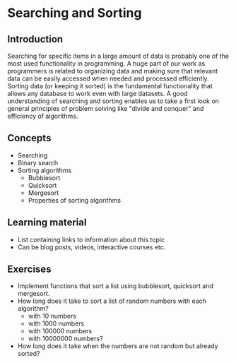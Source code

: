 # Searching and Sorting

## Introduction

Searching for specific items in a large amount of data is probably one of the most used functionality in programming. A huge part of our work as programmers is related to organizing data and making sure that relevant data can be easily accessed when needed and processed efficiently.
Sorting data (or keeping it sorted) is the fundamental functionality that allows any database to work even with large datasets. A good understanding of searching and sorting enables us to
take a first look on general principles of problem solving like
"divide and conquer" and efficiency of algorithms.

## Concepts

- Searching
- Binary search
- Sorting algorithms
  - Bubblesort
  - Quicksort
  - Mergesort
  - Properties of sorting algorithms

## Learning material

- List containing links to information about this topic
- Can be blog posts, videos, interactive courses etc.

## Exercises

- Implement functions that sort a list using bubblesort, quicksort
  and mergesort.
- How long does it take to sort a list of random numbers with each algorithm?
  - with 10 numbers
  - with 1000 numbers
  - with 100000 numbers
  - with 10000000 numbers?
- How long does it take when the numbers are not random but already sorted?
